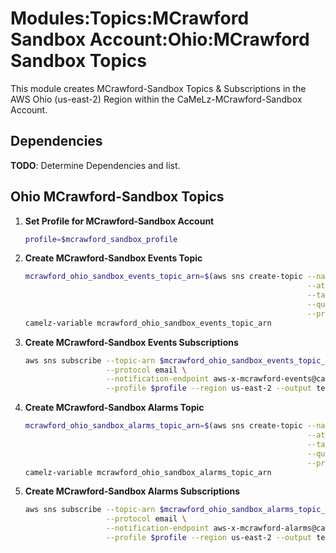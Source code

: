 # Modules:Topics:MCrawford Sandbox Account:Ohio:MCrawford Sandbox Topics

This module creates MCrawford-Sandbox Topics & Subscriptions in the AWS Ohio (us-east-2) Region within the
CaMeLz-MCrawford-Sandbox Account.

## Dependencies

**TODO**: Determine Dependencies and list.

## Ohio MCrawford-Sandbox Topics

1. **Set Profile for MCrawford-Sandbox Account**

    ```bash
    profile=$mcrawford_sandbox_profile
    ```

1. **Create MCrawford-Sandbox Events Topic**

    ```bash
    mcrawford_ohio_sandbox_events_topic_arn=$(aws sns create-topic --name MCrawford-Sandbox-Events \
                                                                   --attributes "DisplayName=MJCX Events" \
                                                                   --tags Key=Name,Value=MCrawford-Sandbox-Events-Topic Key=Company,Value=CaMeLz Key=Environment,Value=Sandbox \
                                                                   --query 'TopicArn' \
                                                                   --profile $profile --region us-east-2 --output text)
    camelz-variable mcrawford_ohio_sandbox_events_topic_arn
    ```

1. **Create MCrawford-Sandbox Events Subscriptions**

    ```bash
    aws sns subscribe --topic-arn $mcrawford_ohio_sandbox_events_topic_arn \
                      --protocol email \
                      --notification-endpoint aws-x-mcrawford-events@camelz.io \
                      --profile $profile --region us-east-2 --output text
    ```

1. **Create MCrawford-Sandbox Alarms Topic**

    ```bash
    mcrawford_ohio_sandbox_alarms_topic_arn=$(aws sns create-topic --name MCrawford-Sandbox-Alarms \
                                                                   --attributes "DisplayName=MJCX Alarms" \
                                                                   --tags Key=Name,Value=MCrawford-Sandbox-Alarms-Topic Key=Company,Value=CaMeLz Key=Environment,Value=Sandbox \
                                                                   --query 'TopicArn' \
                                                                   --profile $profile --region us-east-2 --output text)
    camelz-variable mcrawford_ohio_sandbox_alarms_topic_arn
    ```

1. **Create MCrawford-Sandbox Alarms Subscriptions**

    ```bash
    aws sns subscribe --topic-arn $mcrawford_ohio_sandbox_alarms_topic_arn \
                      --protocol email \
                      --notification-endpoint aws-x-mcrawford-alarms@camelz.io \
                      --profile $profile --region us-east-2 --output text
    ```
